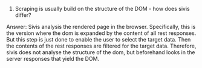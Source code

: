 1. Scraping is usually build on the structure of the DOM - how does sivis differ?

Answer: Sivis analysis the rendered page in the browser. Specifically, this is the version where
the dom is expanded by the content of all rest responses. But this step is just done to enable the user
to select the target data. Then the contents of the rest responses are filtered for the target data.
Therefore, sivis does not analyse the structure of the dom, but beforehand looks in the server responses
that yield the DOM.
